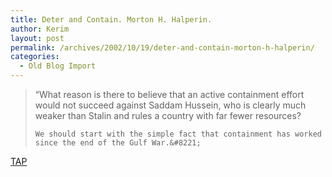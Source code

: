 ```yaml
---
title: Deter and Contain. Morton H. Halperin.
author: Kerim
layout: post
permalink: /archives/2002/10/19/deter-and-contain-morton-h-halperin/
categories:
  - Old Blog Import
---
```


>   &#8220;What reason is there to believe that an active containment effort would not succeed against Saddam Hussein, who is clearly much weaker than Stalin and rules a country with far fewer resources? 
>   
>   
>     We should start with the simple fact that containment has worked since the end of the Gulf War.&#8221;
>   


<a href="http://www.prospect.org/print/V13/20/halperin-m.html" onclick="_gaq.push(['_trackEvent', 'outbound-article', 'http://www.prospect.org/print/V13/20/halperin-m.html', 'TAP']);" >TAP</a>

